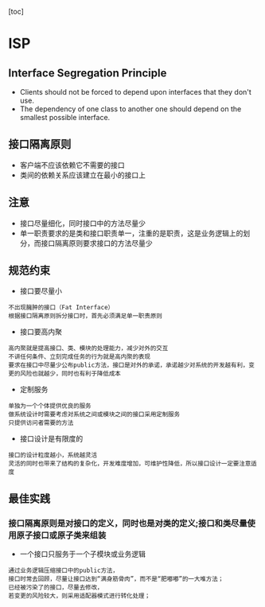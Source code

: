 [toc]
# ISP
## Interface Segregation Principle
- Clients should not be forced to depend upon interfaces that they don't use.
- The dependency of one class to another one should depend on the smallest possible interface.
## 接口隔离原则
- 客户端不应该依赖它不需要的接口
- 类间的依赖关系应该建立在最小的接口上
## 注意
- 接口尽量细化，同时接口中的方法尽量少
- 单一职责要求的是类和接口职责单一，注重的是职责，这是业务逻辑上的划分，而接口隔离原则要求接口的方法尽量少
## 规范约束
- 接口要尽量小
```text
不出现臃肿的接口（Fat Interface）
根据接口隔离原则拆分接口时，首先必须满足单一职责原则
```
- 接口要高内聚
```text
高内聚就是提高接口、类、模块的处理能力，减少对外的交互
不讲任何条件、立刻完成任务的行为就是高内聚的表现
要求在接口中尽量少公布public方法，接口是对外的承诺，承诺越少对系统的开发越有利，变更的风险也就越少，同时也有利于降低成本
```
- 定制服务
```text
单独为一个个体提供优良的服务
做系统设计时需要考虑对系统之间或模块之间的接口采用定制服务
只提供访问者需要的方法
```
- 接口设计是有限度的
```text
接口的设计粒度越小，系统越灵活
灵活的同时也带来了结构的复杂化，开发难度增加，可维护性降低，所以接口设计一定要注意适度
```
## 最佳实践
### 接口隔离原则是对接口的定义，同时也是对类的定义;接口和类尽量使用原子接口或原子类来组装
- 一个接口只服务于一个子模块或业务逻辑
```text
通过业务逻辑压缩接口中的public方法，
接口时常去回顾，尽量让接口达到“满身筋骨肉”，而不是“肥嘟嘟”的一大堆方法；
已经被污染了的接口，尽量去修改，
若变更的风险较大，则采用适配器模式进行转化处理；
```
